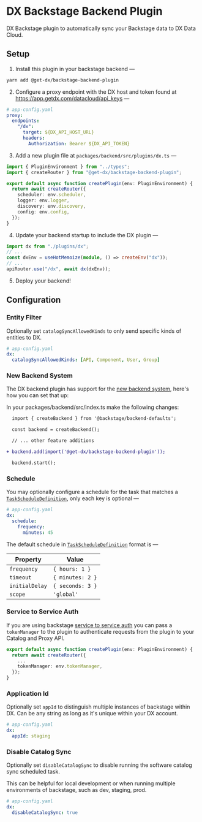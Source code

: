 # DX Backstage Backend Plugin

DX Backstage plugin to automatically sync your Backstage data to DX Data Cloud.

## Setup

1. Install this plugin in your backstage backend —

```bash
yarn add @get-dx/backstage-backend-plugin
```

2. Configure a proxy endpoint with the DX host and token found at https://app.getdx.com/datacloud/api_keys —

```yaml
# app-config.yaml
proxy:
  endpoints:
    "/dx":
      target: ${DX_API_HOST_URL}
      headers:
        Authorization: Bearer ${DX_API_TOKEN}
```

3. Add a new plugin file at `packages/backend/src/plugins/dx.ts` —

```ts
import { PluginEnvironment } from "../types";
import { createRouter } from "@get-dx/backstage-backend-plugin";

export default async function createPlugin(env: PluginEnvironment) {
  return await createRouter({
    scheduler: env.scheduler,
    logger: env.logger,
    discovery: env.discovery,
    config: env.config,
  });
}
```

4. Update your backend startup to include the DX plugin —

```ts
import dx from "./plugins/dx";
// ...
const dxEnv = useHotMemoize(module, () => createEnv("dx"));
// ...
apiRouter.use("/dx", await dx(dxEnv));
```

5. Deploy your backend!

## Configuration

### Entity Filter

Optionally set `catalogSyncAllowedKinds` to only send specific kinds of entities to DX.

```yaml
# app-config.yaml
dx:
  catalogSyncAllowedKinds: [API, Component, User, Group]
```

### New Backend System

The DX backend plugin has support for the [new backend system](https://backstage.io/docs/backend-system/), here's how you can set that up:

In your packages/backend/src/index.ts make the following changes:

```diff
  import { createBackend } from '@backstage/backend-defaults';

  const backend = createBackend();

  // ... other feature additions

+ backend.add(import('@get-dx/backstage-backend-plugin'));

  backend.start();
```

### Schedule

You may optionally configure a schedule for the task that matches a [`TaskScheduleDefinition`](https://backstage.io/docs/reference/backend-tasks.taskscheduledefinition/#properties),
only each key is optional —

```yaml
# app-config.yaml
dx:
  schedule:
    frequency:
      minutes: 45
```

The default schedule in [`TaskScheduleDefinition`](https://backstage.io/docs/reference/backend-tasks.taskscheduledefinition/#properties) format is —

| Property       | Value            |
| -------------- | ---------------- |
| `frequency`    | `{ hours: 1 }`   |
| `timeout`      | `{ minutes: 2 }` |
| `initialDelay` | `{ seconds: 3 }` |
| `scope`        | `'global'`       |

### Service to Service Auth

If you are using backstage [service to service auth](https://backstage.io/docs/auth/service-to-service-auth) you can pass a `tokenManager` to the plugin to authenticate requests from the plugin to your Catalog and Proxy API.

```ts
export default async function createPlugin(env: PluginEnvironment) {
  return await createRouter({
    ...
    tokenManager: env.tokenManager,
  });
}
```

### Application Id

Optionally set `appId` to distinguish multiple instances of backstage within DX. Can be any string as long as it's unique within your DX account.

```yaml
# app-config.yaml
dx:
  appId: staging
```

### Disable Catalog Sync

Optionally set `disableCatalogSync` to disable running the software catalog sync scheduled task.

This can be helpful for local development or when running multiple environments of backstage, such as dev, staging, prod.

```yaml
# app-config.yaml
dx:
  disableCatalogSync: true
```
